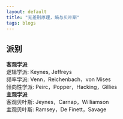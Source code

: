 ```yaml
---
layout: default
title: "无差别原理，熵与贝叶斯"
tags: blogs
---
```


## 派别
**客观学派**   
  逻辑学派: Keynes, Jeffreys  
  频率学派: Venn，Reichenbach，von Mises   
  倾向性学派: Peirc，Popper，Hacking，Gillies   
**主观学派**  
  客观贝叶斯: Jeynes，Carnap，Williamson  
  主观贝叶斯: Ramsey，De Finett，Savage  
  
